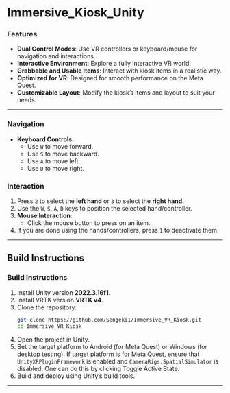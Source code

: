 # Immersive_Kiosk_Unity


### Features

- **Dual Control Modes**: Use VR controllers or keyboard/mouse for navigation and interactions.
- **Interactive Environment**: Explore a fully interactive VR world.
- **Grabbable and Usable Items**: Interact with kiosk items in a realistic way.
- **Optimized for VR**: Designed for smooth performance on the Meta Quest.
- **Customizable Layout**: Modify the kiosk’s items and layout to suit your needs.

---

### Navigation

- **Keyboard Controls**:
  - Use `W` to move forward.
  - Use `S` to move backward.
  - Use `A` to move left.
  - Use `D` to move right.

### Interaction

1. Press `2` to select the **left hand** or `3` to select the **right hand**.
2. Use the `W`, `S`, `A`, `D` keys to position the selected hand/controller.
3. **Mouse Interaction**:
   - Click the mouse button to press on an item.
4. If you are done using the hands/controllers, press `1` to deactivate them.

---

## Build Instructions

### Build Instructions

1. Install Unity version **2022.3.16f1**.
2. Install VRTK version **VRTK v4**.
3. Clone the repository:
   ```bash
   git clone https://github.com/Sengeki1/Immersive_VR_Kiosk.git
   cd Immersive_VR_Kiosk
   ```
4. Open the project in Unity.
5. Set the target platform to Android (for Meta Quest) or Windows (for desktop testing). If target platform is for Meta Quest, ensure that ``UnityXRPluginFramework`` is enabled and ``CameraRigs.SpatialSimulator`` is disabled. One can do this by clicking Toggle Active State.
6. Build and deploy using Unity’s build tools.

---
